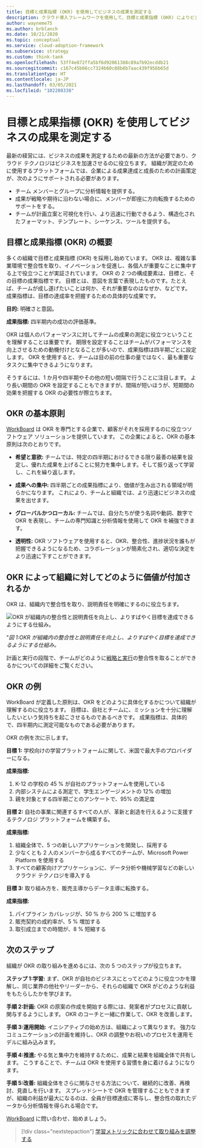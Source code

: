 ```yaml
---
title: 目標と成果指標 (OKR) を使用してビジネスの成果を測定する
description: クラウド導入フレームワークを使用して、目標と成果指標 (OKR) によりビジネスの成果を測定します。
author: wayneme75
ms.author: brblanch
ms.date: 10/21/2020
ms.topic: conceptual
ms.service: cloud-adoption-framework
ms.subservice: strategy
ms.custom: think-tank
ms.openlocfilehash: 53ff4e872ffa5bf6d92061388c89a7b92ecddb21
ms.sourcegitcommit: c167c45b66cc7324b60c88b8b7aac439f956b65d
ms.translationtype: HT
ms.contentlocale: ja-JP
ms.lasthandoff: 03/05/2021
ms.locfileid: "102208338"
---
```

<!-- docutune:casing WorkBoard -->

# <a name="measure-business-outcomes-using-objectives-and-key-results-okrs"></a>目標と成果指標 (OKR) を使用してビジネスの成果を測定する

最新の経営には、ビジネスの成果を測定するための最新の方法が必要であり、クラウド テクノロジはビジネスを加速させるのに役立ちます。 組織が測定のために使用するプラットフォームでは、企業による成果達成と成長のための計画策定が、次のようにサポートされる必要があります。

- チーム メンバーとグループに分析情報を提供する。
- 成果が戦略や期待に沿わない場合に、メンバーが即座に方向転換するためのサポートをする。
- チームが計画立案と可視化を行い、より迅速に行動できるよう、構造化されたフォーマット、テンプレート、シーケンス、ツールを提供する。

## <a name="an-overview-of-objectives-and-key-results-okrs"></a>目標と成果指標 (OKR) の概要

多くの組織で目標と成果指標 (OKR) を採用し始めています。 OKR は、複雑な事業環境で整合性を取り、イノベーションを促進し、各個人が重要なことに集中する上で役立つことが実証されています。 OKR の 2 つの構成要素は、目標と、その目標の成果指標です。 目標とは、意図を言葉で表現したものです。たとえば、チームが成し遂げたいことは何か、それが重要なのはなぜか、などです。 成果指標は、目標の達成率を把握するための具体的な成果です。

**目的:** 明確さと意図。

**成果指標:** 四半期内の成功の評価基準。

OKR は個人のパフォーマンスに対してチームの成果の測定に役立つということを理解することは重要です。 期限を設定することはチームがパフォーマンスを向上させるための動機付けとなることが多いので、成果指標は四半期ごとに設定します。 OKR を使用すると、チームは目の前の仕事の量ではなく、最も重要なタスクに集中できるようになります。

そうするには、1 か月や四半期やその他の短い間隔で行うことに注目します。 より長い期間の OKR を設定することもできますが、間隔が短いほうが、短期間の効果を把握する OKR の必要性が際立ちます。

## <a name="okr-key-principles"></a>OKR の基本原則

[WorkBoard](https://www.workboard.com) は OKR を専門とする企業で、顧客がそれを採用するのに役立つソフトウェア ソリューションを提供しています。 この企業によると、OKR の基本原則は次のとおりです。

- **希望と意欲:** チームでは、特定の四半期におけるできる限り最善の結果を設定し、優れた成果を上げることに努力を集中します。そして振り返って学習し、これを繰り返します。

- **成果への集中:** 四半期ごとの成果指標により、価値が生み出される領域が明らかになります。 これにより、チームと組織では、より迅速にビジネスの成果を出せます。

- **グローバルかつローカル:** チームでは、自分たちが使う名詞や動詞、数字で OKR を表現し、チームの専門知識と分析情報を使用して OKR を補強できます。

- **透明性:** OKR ソフトウェアを使用すると、OKR、整合性、進捗状況を誰もが把握できるようになるため、コラボレーションが簡素化され、適切な決定をより迅速に下すことができます。

## <a name="how-okrs-add-value-to-an-organization"></a>OKR によって組織に対してどのように価値が付加されるか

OKR は、組織内で整合性を取り、説明責任を明確にするのに役立ちます。

![OKR が組織内の整合性と説明責任を向上し、よりすばやく目標を達成できるようにする仕組み。](../../_images/strategy/okr.jpg)

"_図 1:OKR が組織内の整合性と説明責任を向上し、よりすばやく目標を達成できるようにする仕組み。_

計画と実行の段階で、チームがどのように[戦略と実行](https://www.workboard.com/blog/execution-vs-strategy.php)の整合性を取ることができるかについての詳細をご覧ください。

## <a name="examples-of-okrs"></a>OKR の例

WorkBoard が定義した原則は、OKR をどのように具体化するかについて組織が理解するのに役立ちます。 目標は、自社とチームに、ミッションを十分に理解したいという気持ちを起こさせるものであるべきです。 成果指標は、具体的で、四半期内に測定可能なものである必要があります。

OKR の例を次に示します。

**目標 1:** 学校向けの学習プラットフォームに関して、米国で最大手のプロバイダーになる。

**成果指標:**

1. K-12 の学校の 45 % が自社のプラットフォームを使用している
1. 内部システムによる測定で、学生エンゲージメントの 12% の増加
1. 親を対象とする四半期ごとのアンケートで、95% の満足度

**目標 2:** 自社の事業に関連するすべての人が、革新と創造を行えるように支援するテクノロジ プラットフォームを構築する。

**成果指標:**

1. 組織全体で、5 つの新しいアプリケーションを開発し、採用する
1. 少なくとも 2 人のメンバーから成るすべてのチームが、Microsoft Power Platform を使用する
1. すべての顧客向けアプリケーションに、データ分析や機械学習などの新しいクラウド テクノロジを導入する

**目標 3:** 取り組み方を、販売主導からデータ主導に転換する。

**成果指標:**

1. パイプライン カバレッジが、50 % から 200 % に増加する
1. 販売契約の成約率が、5 % 増加する
1. 取引成立までの時間が、8 % 短縮する

## <a name="next-steps"></a>次のステップ

組織が OKR の取り組みを進めるには、次の 5 つのステップが役立ちます。

**ステップ 1:学習:** まず、OKR が自社のビジネスにとってどのように役立つかを理解し、同じ業界の他社やリーダーから、それらの組織で OKR がどのような利益をもたらしたかを学びます。

**手順 2:計画:** OKR の原案の作成を開始する際には、発案者がプロセスに貢献し関与するようにします。 OKR のコーチと一緒に作業して、OKR を改善します。

**手順 3:運用開始:** イニシアティブの始め方は、組織によって異なります。 強力なコミュニケーションの計画を維持し、OKR の調整やお祝いのプロセスを運用モデルに組み込みます。

**手順 4:推進:** やる気と集中力を維持するために、成果と結果を組織全体で共有します。 こうすることで、チームは OKR を使用する習慣を身に着けるようになります。

**手順 5:改善:** 組織全体をさらに関与させる方法について、継続的に改善、再検討、見直しを行います。 スプレッドシートで OKR を管理することもできますが、組織の利益が最大になるのは、全員が目標達成に寄与し、整合性の取れたデータから分析情報を得られる場合です。

[WorkBoard](https://appsource.microsoft.com/product/office/WA104381599) に問い合わせ、始めましょう。

> [!div class="nextstepaction"]
> [学習メトリックに合わせて取り組みを調整する](../learning-metrics.md)

